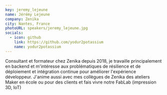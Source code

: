 ```yaml
---
key: jeremy_lejeune
name: Jérémy Lejeune
company: Zenika
city: Nantes, France
photoURL: speakers/jeremy_lejeune.jpg
socials:
  - icon: github
    link: https://github.com/yodur2potassium
    name: yodur2potassium
---
```


Consultant et formateur chez Zenika depuis 2018, je travaille principalement en backend et m'intéresse aux problématiques de résilience et de déploiement et intégration continue pour améliorer l'expérience développeur. J'anime aussi avec mes collègues de Zenika des ateliers Maker en école ou pour des clients et fais vivre notre FabLab (impression 3D, IoT)